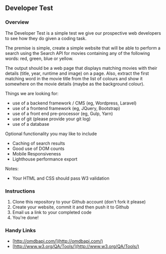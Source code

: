 ## Developer Test

### Overview

The Developer Test is a simple test we give our prospective web developers to see how they do given a coding task.

The premise is simple, create a simple website that will be able to perform a search using the Search API for movies containing any of the following words: red, green, blue or yellow.

The output should be a web page that displays matching movies with their details (title, year, runtime and image) on a page. Also, extract the first matching word in the movie title from the list of colours and show it somewhere on the movie details (maybe as the background colour).

Things we are looking for:

- use of a backend framework / CMS (eg, Wordpress, Laravel)
- use of a frontend framework (eg, JQuery, Bootstrap)
- use of a front end pre-processor (eg, Gulp, Yarn)
- use of git (please provide your git log)
- use of a database

Optional functionality you may like to include

- Caching of search results
- Good use of DOM counts
- Mobile Responsiveness
- Lighthouse performance export

Notes:

- Your HTML and CSS should pass W3 validation

### Instructions

1. Clone this repository to your Github account (don't fork it please)
2. Create your website, commit it and then push it to Github
3. Email us a link to your completed code
4. You're done!

### Handy Links

- [http://omdbapi.com/](http://omdbapi.com/)
- [http://www.w3.org/QA/Tools/](http://www.w3.org/QA/Tools/)
